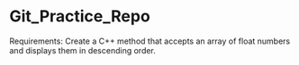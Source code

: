 # Git_Practice_Repo
Requirements: Create a C++ method that accepts an array of float numbers and displays them in descending order.
